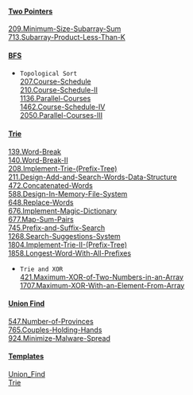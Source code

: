 #### [Two Pointers](https://github.com/xl69/LeetCode/tree/main/Two_Pointers)  
[209.Minimum-Size-Subarray-Sum](https://github.com/xl69/LeetCode/tree/main/Two_Pointers/209.Minimum-Size-Subarray-Sum)  
[713.Subarray-Product-Less-Than-K](https://github.com/xl69/LeetCode/tree/main/Two_Pointers/713.Subarray-Product-Less-Than-K)

#### [BFS](https://github.com/xl69/LeetCode/tree/main/BFS)

* ``Topological Sort``  
[207.Course-Schedule](https://github.com/xl69/LeetCode/tree/main/BFS/207.Course-Schedule)  
[210.Course-Schedule-II](https://github.com/xl69/LeetCode/tree/main/BFS/210.Course-Schedule-II)  
[1136.Parallel-Courses](https://github.com/xl69/LeetCode/tree/main/BFS/1136.Parallel-Courses)  
[1462.Course-Schedule-IV](https://github.com/xl69/LeetCode/tree/main/BFS/1462.Course-Schedule-IV)  
[2050.Parallel-Courses-III](https://github.com/xl69/LeetCode/tree/main/BFS/2050.Parallel-Courses-III)  

#### [Trie](https://github.com/xl69/LeetCode/tree/main/Trie)

[139.Word-Break](https://github.com/xl69/LeetCode/tree/main/Trie/139.Word-Break)  
[140.Word-Break-II](https://github.com/xl69/LeetCode/tree/main/Trie/140.Word-Break-II)  
[208.Implement-Trie-(Prefix-Tree)](https://github.com/xl69/LeetCode/tree/main/Trie/208.Implement-Trie-(Prefix-Tree))  
[211.Design-Add-and-Search-Words-Data-Structure](https://github.com/xl69/LeetCode/tree/main/Trie/211.Design-Add-and-Search-Words-Data-Structure)  
[472.Concatenated-Words](https://github.com/xl69/LeetCode/tree/main/Trie/472.Concatenated-Words)  
[588.Design-In-Memory-File-System](https://github.com/xl69/LeetCode/tree/main/Trie/588.Design-In-Memory-File-System)  
[648.Replace-Words](https://github.com/xl69/LeetCode/tree/main/Trie/648.Replace-Words)  
[676.Implement-Magic-Dictionary](https://github.com/xl69/LeetCode/tree/main/Trie/676.Implement-Magic-Dictionary)  
[677.Map-Sum-Pairs](https://github.com/xl69/LeetCode/tree/main/Trie/677.Map-Sum-Pairs)  
[745.Prefix-and-Suffix-Search](https://github.com/xl69/LeetCode/tree/main/Trie/745.Prefix-and-Suffix-Search)  
[1268.Search-Suggestions-System](https://github.com/xl69/LeetCode/tree/main/Trie/1268.Search-Suggestions-System)  
[1804.Implement-Trie-II-(Prefix-Tree)](https://github.com/xl69/LeetCode/tree/main/Trie/1804.Implement-Trie-II-(Prefix-Tree))  
[1858.Longest-Word-With-All-Prefixes](https://github.com/xl69/LeetCode/tree/main/Trie/1858.Longest-Word-With-All-Prefixes)

* ``Trie and XOR``  
[421.Maximum-XOR-of-Two-Numbers-in-an-Array](https://github.com/xl69/LeetCode/tree/main/Trie/421.Maximum-XOR-of-Two-Numbers-in-an-Array)  
[1707.Maximum-XOR-With-an-Element-From-Array](https://github.com/xl69/LeetCode/tree/main/Trie/1707.Maximum-XOR-With-an-Element-From-Array)

#### [Union Find](https://github.com/xl69/LeetCode/tree/main/Union_Find)

[547.Number-of-Provinces](https://github.com/xl69/LeetCode/tree/main/Union_Find/547.Number-of-Provinces)  
[765.Couples-Holding-Hands](https://github.com/xl69/LeetCode/tree/main/Union_Find/765.Couples-Holding-Hands)  
[924.Minimize-Malware-Spread](https://github.com/xl69/LeetCode/tree/main/Union_Find/924.Minimize-Malware-Spread)  

#### [Templates](https://github.com/xl69/LeetCode/tree/main/Templates)
[Union_Find](https://github.com/xl69/LeetCode/tree/main/Templates/Union_Find)  
[Trie](https://github.com/xl69/LeetCode/tree/main/Templates/Trie)
